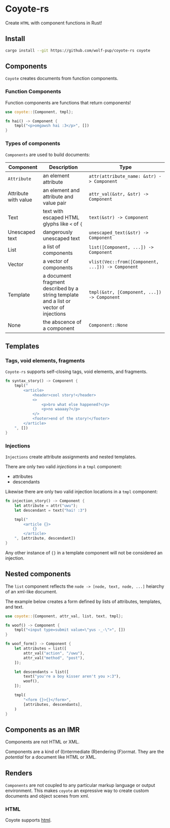 # Coyote-rs

Create `HTML` with component functions in Rust!

## Install

```sh
cargo install --git https://github.com/wolf-pup/coyote-rs coyote
```

## Components

`Coyote` creates documents from function components.

### Function Components

Function components are functions that return components!

```rust
use coyote::{Component, tmpl};

fn hai() -> Component {
    tmpl("<p>omgawsh hai :3</p>", [])
}
```

### Types of components

`Components` are used to build documents:

| Component | Description | Type |
| --------- | ---- | ----------- |
| `Attribute` | an element attribute | `attr(attribute_name: &str) -> Component` |
| Attribute with value | an element and attribute and value pair | `attr_val(&str, &str) -> Component` | 
| Text | text with escaped HTML glyphs like `<` of `{`| `text(&str) -> Component` |
| Unescaped text | dangerously unescaped text | `unescaped_text(&str) -> Component` |
| List | a list of components | `list([Component, ...]) -> Component` |
| Vector | a vector of components | `vlist(Vec::from([Component, ...])) -> Component` |
| Template | a document fragment described by a string template and a list or vector of injections | `tmpl(&str, [Component, ...]) -> Component` |
| None | the abscence of a component | `Component::None` |

## Templates

### Tags, void elements, fragments

`Coyote-rs` supports self-closing tags, void elements, and fragments.

```rs
fn syntax_story() -> Component {
    tmpl("
        <article>
            <header>cool story!</header>
            <>
                <p>bro what else happened?</p>
                <p>no waaaay?</p>
            </>
            <footer>end of the story!</footer>
        </article>
    ", [])
}
```

### Injections

`Injections` create attribute assignments and nested templates.

There are only two valid _injections_ in a `tmpl` component:
- attributes
- descendants

Likewise there are only two valid injection locations in a `tmpl` component:

```rs
fn injection_story() -> Component {
    let attribute = attr("uwu");
    let descendant = text("hai! :3")

    tmpl("
        <article {}>
            {}
        </article>
    ", [attribute, descendant])
}
```

Any other instance of `{}` in a template component will not be considered an injection.

## Nested components

The `list` component reflects the `node -> [node, text, node, ...]` heiarchy of an xml-like document.

The example below creates a form defined by lists of attributes, templates, and text.

```rust
use coyote::{Component, attr_val, list, text, tmpl};

fn woof() -> Component {
    tmpl("<input type=submit value=\"yus -_-\">", [])
}

fn woof_form() -> Component {
    let attributes = list([
        attr_val("action", "/uwu"),
        attr_val("method", "post"),
    ]);

    let descendants = list([
        text("you're a boy kisser aren't you >:3"),
        woof(),
    ]);

    tmpl(
        "<form {}>{}</form>",
        [attributes, descendants],
    )
}
```

## Components as an IMR

Components are not HTML or XML.

Components are a kind of (I)ntermediate (R)endering (F)ormat. They are the _potential_  for a document like HTML or XML.

## Renders

`Components` are not coupled to any particular markup language or output environment. This makes `coyote` an expressive way to create custom documents and object scenes from xml.

### HTML

Coyote supports [html](../document_builders.md).
